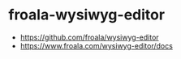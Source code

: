 # froala-wysiwyg-editor
- https://github.com/froala/wysiwyg-editor
- https://www.froala.com/wysiwyg-editor/docs